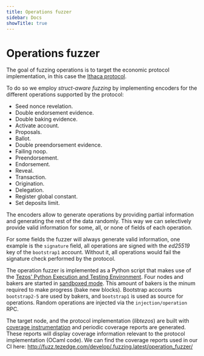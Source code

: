 ```yaml
---
title: Operations fuzzer
sidebar: Docs
showTitle: true
---
```


# Operations fuzzer

The goal of fuzzing operations is to target the economic protocol implementation, in this case the [Ithaca protocol](http://tezos.gitlab.io/ithaca/protocol_overview.html).

To do so we employ *struct-aware fuzzing* by implementing encoders for the different operations supported by the protocol:
- Seed nonce revelation.
- Double endorsement evidence.
- Double baking evidence.
- Activate account.
- Proposals.
- Ballot.
- Double preendorsement evidence.
- Failing noop.
- Preendorsement.
- Endorsement.
- Reveal.
- Transaction.
- Origination.
- Delegation.
- Register global constant.
- Set deposits limit.

The encoders allow to generate operations by providing partial information and generating the rest of the data randomly. This way we can selectively provide valid information for some, all, or none of fields of each operation.
                                                                                                                     
For some fields the fuzzer will always generate valid information, one example is the `signature` field, all operations are signed with the *ed25519* key of the `bootstrap1` account. Without it, all operations would fail the signature check performed by the protocol.

The operation fuzzer is implemented as a Python script that makes use of the [Tezos' Python Execution and Testing Environment](https://tezos.gitlab.io/developer/python_testing_framework.html). Four nodes and bakers are started in [sandboxed mode](https://tezos.gitlab.io/developer/python_testing_framework.html#a-simple-sandbox-scenario). This amount of bakers is the minum required to make progress (bake new blocks). Bootstrap accounts `bootstrap2-5` are used by bakers, and `bootstrap1` is used as source for operations. Random operations are injected via the `injection/operation` RPC.

The target node, and the protocol implementation (*libtezos*) are built with [coverage instrumentation](https://docs.tezedge.com/tezedge/coverage) and periodic coverage reports are generated. These reports will display coverage information relevant to the protocol implementation (OCaml code). We can find the coverage reports used in our CI here: http://fuzz.tezedge.com/develop/.fuzzing.latest/operation_fuzzer/

